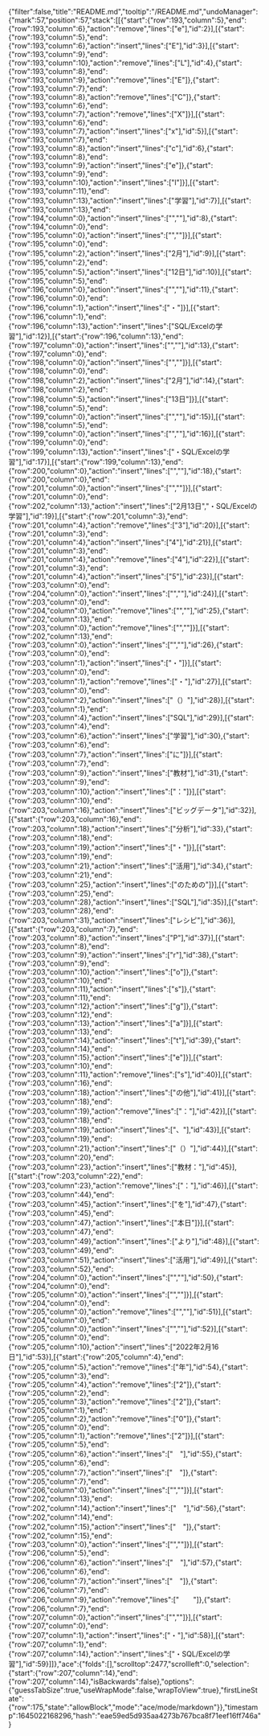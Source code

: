 {"filter":false,"title":"README.md","tooltip":"/README.md","undoManager":{"mark":57,"position":57,"stack":[[{"start":{"row":193,"column":5},"end":{"row":193,"column":6},"action":"remove","lines":["e"],"id":2}],[{"start":{"row":193,"column":5},"end":{"row":193,"column":6},"action":"insert","lines":["E"],"id":3}],[{"start":{"row":193,"column":9},"end":{"row":193,"column":10},"action":"remove","lines":["L"],"id":4},{"start":{"row":193,"column":8},"end":{"row":193,"column":9},"action":"remove","lines":["E"]},{"start":{"row":193,"column":7},"end":{"row":193,"column":8},"action":"remove","lines":["C"]},{"start":{"row":193,"column":6},"end":{"row":193,"column":7},"action":"remove","lines":["X"]}],[{"start":{"row":193,"column":6},"end":{"row":193,"column":7},"action":"insert","lines":["x"],"id":5}],[{"start":{"row":193,"column":7},"end":{"row":193,"column":8},"action":"insert","lines":["c"],"id":6},{"start":{"row":193,"column":8},"end":{"row":193,"column":9},"action":"insert","lines":["e"]},{"start":{"row":193,"column":9},"end":{"row":193,"column":10},"action":"insert","lines":["l"]}],[{"start":{"row":193,"column":11},"end":{"row":193,"column":13},"action":"insert","lines":["学習"],"id":7}],[{"start":{"row":193,"column":13},"end":{"row":194,"column":0},"action":"insert","lines":["",""],"id":8},{"start":{"row":194,"column":0},"end":{"row":195,"column":0},"action":"insert","lines":["",""]}],[{"start":{"row":195,"column":0},"end":{"row":195,"column":2},"action":"insert","lines":["2月"],"id":9}],[{"start":{"row":195,"column":2},"end":{"row":195,"column":5},"action":"insert","lines":["12日"],"id":10}],[{"start":{"row":195,"column":5},"end":{"row":196,"column":0},"action":"insert","lines":["",""],"id":11},{"start":{"row":196,"column":0},"end":{"row":196,"column":1},"action":"insert","lines":["・"]}],[{"start":{"row":196,"column":1},"end":{"row":196,"column":13},"action":"insert","lines":["SQL/Excelの学習"],"id":12}],[{"start":{"row":196,"column":13},"end":{"row":197,"column":0},"action":"insert","lines":["",""],"id":13},{"start":{"row":197,"column":0},"end":{"row":198,"column":0},"action":"insert","lines":["",""]}],[{"start":{"row":198,"column":0},"end":{"row":198,"column":2},"action":"insert","lines":["2月"],"id":14},{"start":{"row":198,"column":2},"end":{"row":198,"column":5},"action":"insert","lines":["13日"]}],[{"start":{"row":198,"column":5},"end":{"row":199,"column":0},"action":"insert","lines":["",""],"id":15}],[{"start":{"row":198,"column":5},"end":{"row":199,"column":0},"action":"insert","lines":["",""],"id":16}],[{"start":{"row":199,"column":0},"end":{"row":199,"column":13},"action":"insert","lines":["・SQL/Excelの学習"],"id":17}],[{"start":{"row":199,"column":13},"end":{"row":200,"column":0},"action":"insert","lines":["",""],"id":18},{"start":{"row":200,"column":0},"end":{"row":201,"column":0},"action":"insert","lines":["",""]}],[{"start":{"row":201,"column":0},"end":{"row":202,"column":13},"action":"insert","lines":["2月13日","・SQL/Excelの学習"],"id":19}],[{"start":{"row":201,"column":3},"end":{"row":201,"column":4},"action":"remove","lines":["3"],"id":20}],[{"start":{"row":201,"column":3},"end":{"row":201,"column":4},"action":"insert","lines":["4"],"id":21}],[{"start":{"row":201,"column":3},"end":{"row":201,"column":4},"action":"remove","lines":["4"],"id":22}],[{"start":{"row":201,"column":3},"end":{"row":201,"column":4},"action":"insert","lines":["5"],"id":23}],[{"start":{"row":203,"column":0},"end":{"row":204,"column":0},"action":"insert","lines":["",""],"id":24}],[{"start":{"row":203,"column":0},"end":{"row":204,"column":0},"action":"remove","lines":["",""],"id":25},{"start":{"row":202,"column":13},"end":{"row":203,"column":0},"action":"remove","lines":["",""]}],[{"start":{"row":202,"column":13},"end":{"row":203,"column":0},"action":"insert","lines":["",""],"id":26},{"start":{"row":203,"column":0},"end":{"row":203,"column":1},"action":"insert","lines":["・"]}],[{"start":{"row":203,"column":0},"end":{"row":203,"column":1},"action":"remove","lines":["・"],"id":27}],[{"start":{"row":203,"column":0},"end":{"row":203,"column":2},"action":"insert","lines":["（）"],"id":28}],[{"start":{"row":203,"column":1},"end":{"row":203,"column":4},"action":"insert","lines":["SQL"],"id":29}],[{"start":{"row":203,"column":4},"end":{"row":203,"column":6},"action":"insert","lines":["学習"],"id":30},{"start":{"row":203,"column":6},"end":{"row":203,"column":7},"action":"insert","lines":["に"]}],[{"start":{"row":203,"column":7},"end":{"row":203,"column":9},"action":"insert","lines":["教材"],"id":31},{"start":{"row":203,"column":9},"end":{"row":203,"column":10},"action":"insert","lines":["："]}],[{"start":{"row":203,"column":10},"end":{"row":203,"column":16},"action":"insert","lines":["ビッグデータ"],"id":32}],[{"start":{"row":203,"column":16},"end":{"row":203,"column":18},"action":"insert","lines":["分析"],"id":33},{"start":{"row":203,"column":18},"end":{"row":203,"column":19},"action":"insert","lines":["・"]}],[{"start":{"row":203,"column":19},"end":{"row":203,"column":21},"action":"insert","lines":["活用"],"id":34},{"start":{"row":203,"column":21},"end":{"row":203,"column":25},"action":"insert","lines":["のための"]}],[{"start":{"row":203,"column":25},"end":{"row":203,"column":28},"action":"insert","lines":["SQL"],"id":35}],[{"start":{"row":203,"column":28},"end":{"row":203,"column":31},"action":"insert","lines":["レシピ"],"id":36}],[{"start":{"row":203,"column":7},"end":{"row":203,"column":8},"action":"insert","lines":["P"],"id":37}],[{"start":{"row":203,"column":8},"end":{"row":203,"column":9},"action":"insert","lines":["r"],"id":38},{"start":{"row":203,"column":9},"end":{"row":203,"column":10},"action":"insert","lines":["o"]},{"start":{"row":203,"column":10},"end":{"row":203,"column":11},"action":"insert","lines":["s"]},{"start":{"row":203,"column":11},"end":{"row":203,"column":12},"action":"insert","lines":["g"]},{"start":{"row":203,"column":12},"end":{"row":203,"column":13},"action":"insert","lines":["a"]}],[{"start":{"row":203,"column":13},"end":{"row":203,"column":14},"action":"insert","lines":["t"],"id":39},{"start":{"row":203,"column":14},"end":{"row":203,"column":15},"action":"insert","lines":["e"]}],[{"start":{"row":203,"column":10},"end":{"row":203,"column":11},"action":"remove","lines":["s"],"id":40}],[{"start":{"row":203,"column":16},"end":{"row":203,"column":18},"action":"insert","lines":["の他"],"id":41}],[{"start":{"row":203,"column":18},"end":{"row":203,"column":19},"action":"remove","lines":["："],"id":42}],[{"start":{"row":203,"column":18},"end":{"row":203,"column":19},"action":"insert","lines":["、"],"id":43}],[{"start":{"row":203,"column":19},"end":{"row":203,"column":21},"action":"insert","lines":["（）"],"id":44}],[{"start":{"row":203,"column":20},"end":{"row":203,"column":23},"action":"insert","lines":["教材："],"id":45}],[{"start":{"row":203,"column":22},"end":{"row":203,"column":23},"action":"remove","lines":["："],"id":46}],[{"start":{"row":203,"column":44},"end":{"row":203,"column":45},"action":"insert","lines":["を"],"id":47},{"start":{"row":203,"column":45},"end":{"row":203,"column":47},"action":"insert","lines":["本日"]}],[{"start":{"row":203,"column":47},"end":{"row":203,"column":49},"action":"insert","lines":["より"],"id":48}],[{"start":{"row":203,"column":49},"end":{"row":203,"column":51},"action":"insert","lines":["活用"],"id":49}],[{"start":{"row":203,"column":52},"end":{"row":204,"column":0},"action":"insert","lines":["",""],"id":50},{"start":{"row":204,"column":0},"end":{"row":205,"column":0},"action":"insert","lines":["",""]}],[{"start":{"row":204,"column":0},"end":{"row":205,"column":0},"action":"remove","lines":["",""],"id":51}],[{"start":{"row":204,"column":0},"end":{"row":205,"column":0},"action":"insert","lines":["",""],"id":52}],[{"start":{"row":205,"column":0},"end":{"row":205,"column":10},"action":"insert","lines":["2022年2月16日"],"id":53}],[{"start":{"row":205,"column":4},"end":{"row":205,"column":5},"action":"remove","lines":["年"],"id":54},{"start":{"row":205,"column":3},"end":{"row":205,"column":4},"action":"remove","lines":["2"]},{"start":{"row":205,"column":2},"end":{"row":205,"column":3},"action":"remove","lines":["2"]},{"start":{"row":205,"column":1},"end":{"row":205,"column":2},"action":"remove","lines":["0"]},{"start":{"row":205,"column":0},"end":{"row":205,"column":1},"action":"remove","lines":["2"]}],[{"start":{"row":205,"column":5},"end":{"row":205,"column":6},"action":"insert","lines":["　"],"id":55},{"start":{"row":205,"column":6},"end":{"row":205,"column":7},"action":"insert","lines":["　"]},{"start":{"row":205,"column":7},"end":{"row":206,"column":0},"action":"insert","lines":["",""]}],[{"start":{"row":202,"column":13},"end":{"row":202,"column":14},"action":"insert","lines":["　"],"id":56},{"start":{"row":202,"column":14},"end":{"row":202,"column":15},"action":"insert","lines":["　"]},{"start":{"row":202,"column":15},"end":{"row":203,"column":0},"action":"insert","lines":["",""]}],[{"start":{"row":206,"column":5},"end":{"row":206,"column":6},"action":"insert","lines":["　"],"id":57},{"start":{"row":206,"column":6},"end":{"row":206,"column":7},"action":"insert","lines":["　"]},{"start":{"row":206,"column":7},"end":{"row":206,"column":9},"action":"remove","lines":["　　"]},{"start":{"row":206,"column":7},"end":{"row":207,"column":0},"action":"insert","lines":["",""]}],[{"start":{"row":207,"column":0},"end":{"row":207,"column":1},"action":"insert","lines":["・"],"id":58}],[{"start":{"row":207,"column":1},"end":{"row":207,"column":14},"action":"insert","lines":["・SQL/Excelの学習"],"id":59}]]},"ace":{"folds":[],"scrolltop":2477,"scrollleft":0,"selection":{"start":{"row":207,"column":14},"end":{"row":207,"column":14},"isBackwards":false},"options":{"guessTabSize":true,"useWrapMode":false,"wrapToView":true},"firstLineState":{"row":175,"state":"allowBlock","mode":"ace/mode/markdown"}},"timestamp":1645022168296,"hash":"eae59ed5d935aa4273b767bca8f71eef16ff746a"}